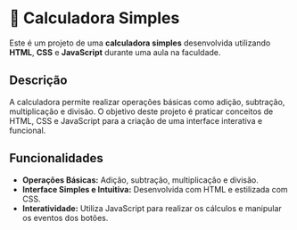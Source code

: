 # 📱 Calculadora Simples

Este é um projeto de uma **calculadora simples** desenvolvida utilizando **HTML**, **CSS** e **JavaScript** durante uma aula na faculdade.

## Descrição

A calculadora permite realizar operações básicas como adição, subtração, multiplicação e divisão. O objetivo deste projeto é praticar conceitos de HTML, CSS e JavaScript para a criação de uma interface interativa e funcional.

## Funcionalidades

- **Operações Básicas:** Adição, subtração, multiplicação e divisão.
- **Interface Simples e Intuitiva:** Desenvolvida com HTML e estilizada com CSS.
- **Interatividade:** Utiliza JavaScript para realizar os cálculos e manipular os eventos dos botões.
